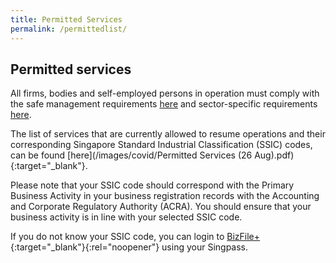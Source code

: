 ```yaml
---
title: Permitted Services
permalink: /permittedlist/
---
```


## Permitted services

All firms, bodies and self-employed persons in operation must comply with the safe management requirements [here](/safemanagement/general/) and sector-specific requirements [here](/safemanagement/sector/).

The list of services that are currently allowed to resume operations and their corresponding Singapore Standard Industrial Classification (SSIC) codes, can be found [here](/images/covid/Permitted Services (26 Aug).pdf){:target="\_blank"}.

<!-- note to update zehmie for changes -->

Please note that your SSIC code should correspond with the Primary Business Activity in your business registration records with the Accounting and Corporate Regulatory Authority (ACRA). You should ensure that your business activity is in line with your selected SSIC code.

If you do not know your SSIC code, you can login to [BizFile+](https://www.bizfile.gov.sg/){:target="\_blank"}{:rel="noopener"} using your Singpass.
